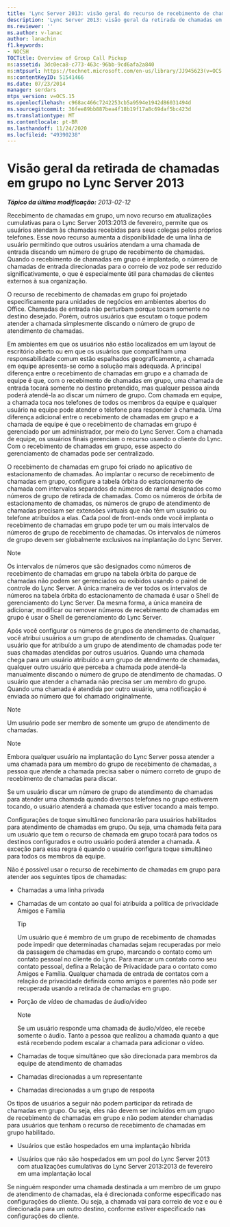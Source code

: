 ```yaml
---
title: 'Lync Server 2013: visão geral do recurso de recebimento de chamadas em grupo'
description: 'Lync Server 2013: visão geral da retirada de chamadas em grupo.'
ms.reviewer: ''
ms.author: v-lanac
author: lanachin
f1.keywords:
- NOCSH
TOCTitle: Overview of Group Call Pickup
ms:assetid: 3dc0eca8-c773-463c-96bb-9cd6afa2a840
ms:mtpsurl: https://technet.microsoft.com/en-us/library/JJ945623(v=OCS.15)
ms:contentKeyID: 51541466
ms.date: 07/23/2014
manager: serdars
mtps_version: v=OCS.15
ms.openlocfilehash: c968ac466c7242253cb5a9594e1942d86031494d
ms.sourcegitcommit: 36fee89bb887bea4f18b19f17a8c69daf5bc423d
ms.translationtype: MT
ms.contentlocale: pt-BR
ms.lasthandoff: 11/24/2020
ms.locfileid: "49390238"
---
```

# <a name="overview-of-group-call-pickup-in-lync-server-2013"></a>Visão geral da retirada de chamadas em grupo no Lync Server 2013

<div data-xmlns="http://www.w3.org/1999/xhtml">

<div class="topic" data-xmlns="http://www.w3.org/1999/xhtml" data-msxsl="urn:schemas-microsoft-com:xslt" data-cs="https://msdn.microsoft.com/">

<div data-asp="https://msdn2.microsoft.com/asp">



</div>

<div id="mainSection">

<div id="mainBody">

<span> </span>

_**Tópico da última modificação:** 2013-02-12_

Recebimento de chamadas em grupo, um novo recurso em atualizações cumulativas para o Lync Server 2013:2013 de fevereiro, permite que os usuários atendam às chamadas recebidas para seus colegas pelos próprios telefones. Esse novo recurso aumenta a disponibilidade de uma linha de usuário permitindo que outros usuários atendam a uma chamada de entrada discando um número de grupo de recebimento de chamadas. Quando o recebimento de chamadas em grupo é implantado, o número de chamadas de entrada direcionadas para o correio de voz pode ser reduzido significativamente, o que é especialmente útil para chamadas de clientes externos à sua organização.

O recurso de recebimento de chamadas em grupo foi projetado especificamente para unidades de negócios em ambientes abertos do Office. Chamadas de entrada não perturbam porque tocam somente no destino desejado. Porém, outros usuários que escutam o toque podem atender a chamada simplesmente discando o número de grupo de atendimento de chamadas.

Em ambientes em que os usuários não estão localizados em um layout de escritório aberto ou em que os usuários que compartilham uma responsabilidade comum estão espalhados geograficamente, a chamada em equipe apresenta-se como a solução mais adequada. A principal diferença entre o recebimento de chamadas em grupo e a chamada de equipe é que, com o recebimento de chamadas em grupo, uma chamada de entrada tocará somente no destino pretendido, mas qualquer pessoa ainda poderá atendê-la ao discar um número de grupo. Com chamada em equipe, a chamada toca nos telefones de todos os membros da equipe e qualquer usuário na equipe pode atender o telefone para responder à chamada. Uma diferença adicional entre o recebimento de chamadas em grupo e a chamada de equipe é que o recebimento de chamadas em grupo é gerenciado por um administrador, por meio do Lync Server. Com a chamada de equipe, os usuários finais gerenciam o recurso usando o cliente do Lync. Com o recebimento de chamadas em grupo, esse aspecto do gerenciamento de chamadas pode ser centralizado.

O recebimento de chamadas em grupo foi criado no aplicativo de estacionamento de chamadas. Ao implantar o recurso de recebimento de chamadas em grupo, configure a tabela órbita do estacionamento de chamada com intervalos separados de números de ramal designados como números de grupo de retirada de chamadas. Como os números de órbita de estacionamento de chamadas, os números de grupo de atendimento de chamadas precisam ser extensões virtuais que não têm um usuário ou telefone atribuídos a elas. Cada pool de front-ends onde você implanta o recebimento de chamadas em grupo pode ter um ou mais intervalos de números de grupo de recebimento de chamadas. Os intervalos de números de grupo devem ser globalmente exclusivos na implantação do Lync Server.

<div>


> [!NOTE]  
> Os intervalos de números que são designados como números de recebimento de chamadas em grupo na tabela órbita do parque de chamadas não podem ser gerenciados ou exibidos usando o painel de controle do Lync Server. A única maneira de ver todos os intervalos de números na tabela órbita do estacionamento de chamada é usar o Shell de gerenciamento do Lync Server. Da mesma forma, a única maneira de adicionar, modificar ou remover números de recebimento de chamadas em grupo é usar o Shell de gerenciamento do Lync Server.



</div>

Após você configurar os números de grupos de atendimento de chamadas, você atribui usuários a um grupo de atendimento de chamadas. Qualquer usuário que for atribuído a um grupo de atendimento de chamadas pode ter suas chamadas atendidas por outros usuários. Quando uma chamada chega para um usuário atribuído a um grupo de atendimento de chamadas, qualquer outro usuário que perceba a chamada pode atendê-la manualmente discando o número de grupo de atendimento de chamadas. O usuário que atender a chamada não precisa ser um membro do grupo. Quando uma chamada é atendida por outro usuário, uma notificação é enviada ao número que foi chamado originalmente.

<div>


> [!NOTE]  
> Um usuário pode ser membro de somente um grupo de atendimento de chamadas.



</div>

<div>


> [!NOTE]  
> Embora qualquer usuário na implantação do Lync Server possa atender a uma chamada para um membro do grupo de recebimento de chamadas, a pessoa que atende a chamada precisa saber o número correto de grupo de recebimento de chamadas para discar.



</div>

Se um usuário discar um número de grupo de atendimento de chamadas para atender uma chamada quando diversos telefones no grupo estiverem tocando, o usuário atenderá a chamada que estiver tocando a mais tempo.

Configurações de toque simultâneo funcionarão para usuários habilitados para atendimento de chamadas em grupo. Ou seja, uma chamada feita para um usuário que tem o recurso de chamada em grupo tocará para todos os destinos configurados e outro usuário poderá atender a chamada. A exceção para essa regra é quando o usuário configura toque simultâneo para todos os membros da equipe.

Não é possível usar o recurso de recebimento de chamadas em grupo para atender aos seguintes tipos de chamadas:

  - Chamadas a uma linha privada

  - Chamadas de um contato ao qual foi atribuída a política de privacidade Amigos e Família
    
    <div>
    

    > [!TIP]  
    > Um usuário que é membro de um grupo de recebimento de chamadas pode impedir que determinadas chamadas sejam recuperadas por meio da passagem de chamadas em grupo, marcando o contato como um contato pessoal no cliente do Lync. Para marcar um contato como seu contato pessoal, defina a Relação de Privacidade para o contato como Amigos e Família. Qualquer chamada de entrada de contatos com a relação de privacidade definida como amigos e parentes não pode ser recuperada usando a retirada de chamadas em grupo.

    
    </div>

  - Porção de vídeo de chamadas de áudio/vídeo
    
    <div>
    

    > [!NOTE]  
    > Se um usuário responde uma chamada de áudio/vídeo, ele recebe somente o áudio. Tanto a pessoa que realizou a chamada quanto a que está recebendo podem escalar a chamada para adicionar o vídeo.

    
    </div>

  - Chamadas de toque simultâneo que são direcionada para membros da equipe de atendimento de chamadas

  - Chamadas direcionadas a um representante

  - Chamadas direcionadas a um grupo de resposta

Os tipos de usuários a seguir não podem participar da retirada de chamadas em grupo. Ou seja, eles não devem ser incluídos em um grupo de recebimento de chamadas em grupo e não podem atender chamadas para usuários que tenham o recurso de recebimento de chamadas em grupo habilitado.

  - Usuários que estão hospedados em uma implantação híbrida

  - Usuários que não são hospedados em um pool do Lync Server 2013 com atualizações cumulativas do Lync Server 2013:2013 de fevereiro em uma implantação local

Se ninguém responder uma chamada destinada a um membro de um grupo de atendimento de chamadas, ela é direcionada conforme especificado nas configurações do cliente. Ou seja, a chamada vai para correio de voz e ou é direcionada para um outro destino, conforme estiver especificado nas configurações do cliente.

</div>

<span> </span>

</div>

</div>

</div>


